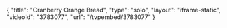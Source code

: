 {
    "title": "Cranberry Orange Bread",
    "type": "solo",
    "layout": "iframe-static",
    "videoId": "3783077",
    "url": "\/tvpembed\/3783077"
}